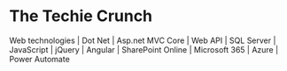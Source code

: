 # The Techie Crunch
Web technologies | Dot Net | Asp.net MVC Core | Web API | SQL Server | JavaScript | jQuery | Angular | SharePoint Online | Microsoft 365 | Azure | Power Automate
